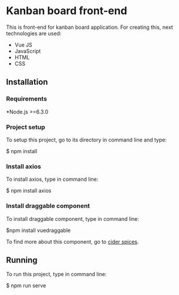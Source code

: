 # Kanban board front-end

This is front-end for kanban board application. For creating this, next technologies are used:
* Vue JS
* JavaScript
* HTML
* CSS

## Installation

### Requirements
*Node.js >=6.3.0

### Project setup

To setup this project, go to its directory in command line and type:

$ npm install

### Install axios

To install axios, type in command line:

$ npm install axios

### Install draggable component

To install draggable component, type in command line:

$npm install vuedraggable

To find more about this component, go to <a href=“https://www.npmjs.com/package/vuedraggable”>cider spices</a>.

## Running

To run this project, type in command line:

$ npm run serve



